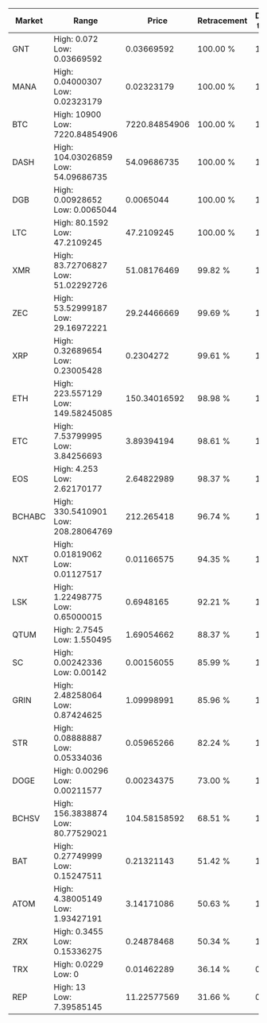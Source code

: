 | Market | Range | Price| Retracement | Doubles to 50% |
| --- | --- | --- | --- | --- |
| GNT | High: 0.072<br />Low: 0.03669592 | 0.03669592 | 100.00 % | 1.48 |
| MANA | High: 0.04000307<br />Low: 0.02323179 | 0.02323179 | 100.00 % | 1.36 |
| BTC | High: 10900<br />Low: 7220.84854906 | 7220.84854906 | 100.00 % | 1.25 |
| DASH | High: 104.03026859<br />Low: 54.09686735 | 54.09686735 | 100.00 % | 1.46 |
| DGB | High: 0.00928652<br />Low: 0.0065044 | 0.0065044 | 100.00 % | 1.21 |
| LTC | High: 80.1592<br />Low: 47.2109245 | 47.2109245 | 100.00 % | 1.35 |
| XMR | High: 83.72706827<br />Low: 51.02292726 | 51.08176469 | 99.82 % | 1.32 |
| ZEC | High: 53.52999187<br />Low: 29.16972221 | 29.24466669 | 99.69 % | 1.41 |
| XRP | High: 0.32689654<br />Low: 0.23005428 | 0.2304272 | 99.61 % | 1.21 |
| ETH | High: 223.557129<br />Low: 149.58245085 | 150.34016592 | 98.98 % | 1.24 |
| ETC | High: 7.53799995<br />Low: 3.84256693 | 3.89394194 | 98.61 % | 1.46 |
| EOS | High: 4.253<br />Low: 2.62170177 | 2.64822989 | 98.37 % | 1.30 |
| BCHABC | High: 330.5410901<br />Low: 208.28064769 | 212.265418 | 96.74 % | 1.27 |
| NXT | High: 0.01819062<br />Low: 0.01127517 | 0.01166575 | 94.35 % | 1.26 |
| LSK | High: 1.22498775<br />Low: 0.65000015 | 0.6948165 | 92.21 % | 1.35 |
| QTUM | High: 2.7545<br />Low: 1.550495 | 1.69054662 | 88.37 % | 1.27 |
| SC | High: 0.00242336<br />Low: 0.00142 | 0.00156055 | 85.99 % | 1.23 |
| GRIN | High: 2.48258064<br />Low: 0.87424625 | 1.09998991 | 85.96 % | 1.53 |
| STR | High: 0.08888887<br />Low: 0.05334036 | 0.05965266 | 82.24 % | 1.19 |
| DOGE | High: 0.00296<br />Low: 0.00211577 | 0.00234375 | 73.00 % | 1.08 |
| BCHSV | High: 156.3838874<br />Low: 80.77529021 | 104.58158592 | 68.51 % | 1.13 |
| BAT | High: 0.27749999<br />Low: 0.15247511 | 0.21321143 | 51.42 % | 1.01 |
| ATOM | High: 4.38005149<br />Low: 1.93427191 | 3.14171086 | 50.63 % | 1.00 |
| ZRX | High: 0.3455<br />Low: 0.15336275 | 0.24878468 | 50.34 % | 1.00 |
| TRX | High: 0.0229<br />Low: 0 | 0.01462289 | 36.14 % | 0.00 |
| REP | High: 13<br />Low: 7.39585145 | 11.22577569 | 31.66 % | 0.00 |

